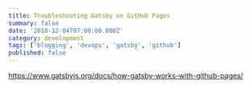 ```yaml
---
title: Troubleshooting Gatsby on GitHub Pages
summary: false
date: '2018-12-04T07:00:00.000Z'
category: development
tags: ['blogging', 'devops', 'gatsby', 'github']
published: false
---
```


https://www.gatsbyjs.org/docs/how-gatsby-works-with-github-pages/